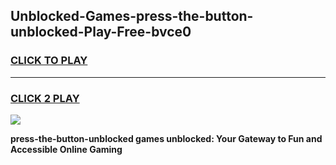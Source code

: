 
## Unblocked-Games-press-the-button-unblocked-Play-Free-bvce0
<h3>
<a href="https://premium76.site?title=press-the-button-unblocked&ref=23A">CLICK TO PLAY</a></h3>
<hr>

<h3>
<a href="https://premium76.site?title=press-the-button-unblocked&ref=23A">CLICK 2 PLAY</a>
  
</h3>

<a href="https://premium76.site?title=press-the-button-unblocked&ref=23A"><img src="https://clearcache.store/games.png"></a>


**press-the-button-unblocked games unblocked: Your Gateway to Fun and Accessible Online Gaming**
